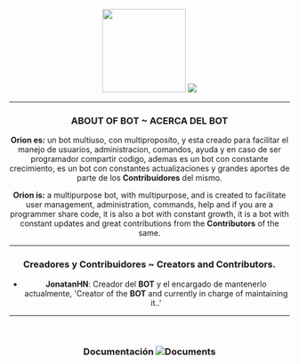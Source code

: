 <div style="text-align: center">

<img width="150px" src="https://i.imgur.com/kRKOw3o.png"> ![](https://i.imgur.com/bSZ8JrY.png) 

---

### **ABOUT OF BOT ~ ACERCA DEL BOT**

**Orion es:** un bot multiuso, con multiproposíto, y esta creado para facilitar el manejo de usuarios, administracion, comandos, ayuda y en caso de ser programador compartir codigo, ademas es un bot con constante crecimiento, es un bot con constantes actualizaciones y grandes aportes de parte de los **Contribuidores** del mismo.

**Orion is:** a multipurpose bot, with multipurpose, and is created to facilitate user management, administration, commands, help and if you are a programmer share code, it is also a bot with constant growth, it is a bot with constant updates and great contributions from the **Contributors** of the same.

---
### **Creadores y Contribuidores ~ Creators and Contributors.**
* **JonatanHN**: Creador del **BOT** y el encargado de mantenerlo actualmente,
'Creator of the **BOT** and currently in charge of maintaining it..' 


---

<br>

### Documentación ![Documents](https://img.icons8.com/cotton/25/000000/regular-document.png)



</div>
